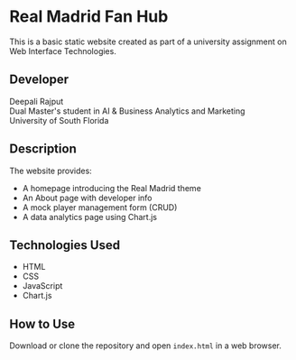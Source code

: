 # Real Madrid Fan Hub

This is a basic static website created as part of a university assignment on Web Interface Technologies.

## Developer
Deepali Rajput  
Dual Master's student in AI & Business Analytics and Marketing  
University of South Florida

## Description
The website provides:
- A homepage introducing the Real Madrid theme
- An About page with developer info
- A mock player management form (CRUD)
- A data analytics page using Chart.js

## Technologies Used
- HTML  
- CSS  
- JavaScript  
- Chart.js

## How to Use
Download or clone the repository and open `index.html` in a web browser.

